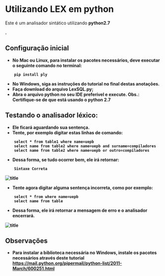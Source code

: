 
# Utilizando LEX em python

Este é um analisador sintático utilizando <b>python2.7</p>.

## Configuração inicial
+ No <b>Mac</b> ou <b>Linux</b>, para instalar os pacotes necessários, deve executar o seguinte comando no terminal:
```
	pip install ply
```
+ No <b>Windows</b>, siga as instruções do tutorial no final destas anotações.
+ Faça download do arquivo <b>LexSQL.py</b>;
+ Abra o arquivo python no seu IDE preferível e execute. <b>Obs.: Certifique-se de que está usando o python 2.7</b>

## Testando o analisador léxico:
+ Ele ficará aguardando sua sentença.
+ Tente, por exemplo digitar estas linhas de comando:
```
	select * from table1 where name=uepb
	select name from table2 where name=uepb and surname=compiladores
	select name from table2 where name=uepb or outro=compiladores
```
+ Dessa forma, se tudo ocorrer bem, ele irá retornar:
```
	Sintaxe Correta
```

![title](https://github.com/alkofabricio/lex-yacc/blob/master/Captura%20de%20Tela%202017-12-22%20a%CC%80s%2001.40.03.png)
+ Tente agora digitar alguma sentença incorreta, como por exemplo:
```
	select * from where name=uepb
	select name from table
```
+ Dessa forma, ele irá retornar a mensagem de erro e o analisador encerrará.

![title](https://github.com/alkofabricio/lex-yacc/blob/master/Captura%20de%20Tela%202017-12-22%20a%CC%80s%2001.40.46.png)

## Observações
+ Para instalar a biblioteca necessária no Windows, instale os pacotes necessários através deste tutorial
https://mail.python.org/pipermail/python-list/2011-March/600251.html
